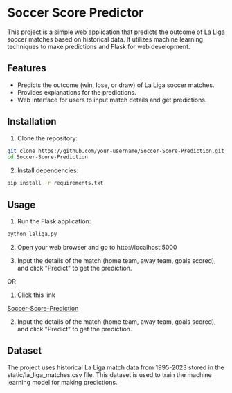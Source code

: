 # Soccer Score Predictor

This project is a simple web application that predicts the outcome of La Liga soccer matches based on historical data. It utilizes machine learning techniques to make predictions and Flask for web development.

## Features

- Predicts the outcome (win, lose, or draw) of La Liga soccer matches.
- Provides explanations for the predictions.
- Web interface for users to input match details and get predictions.

## Installation

1. Clone the repository:

```bash
git clone https://github.com/your-username/Soccer-Score-Prediction.git
cd Soccer-Score-Prediction
```

2. Install dependencies:

```bash
pip install -r requirements.txt
```

## Usage

1. Run the Flask application:

```bash
python laliga.py
```

2. Open your web browser and go to http://localhost:5000

3. Input the details of the match (home team, away team, goals scored), and click "Predict" to get the prediction.

OR

1. Click this link

[Soccer-Score-Prediction](https://soccer-score-prediction.onrender.com)

2. Input the details of the match (home team, away team, goals scored), and click "Predict" to get the prediction.

## Dataset

The project uses historical La Liga match data from 1995-2023 stored in the static/la_liga_matches.csv file. This dataset is used to train the machine learning model for making predictions.
